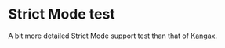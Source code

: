 # Strict Mode test

A bit more detailed Strict Mode support test than that of [Kangax](http://kangax.github.com/es5-compat-table/strict-mode/).

